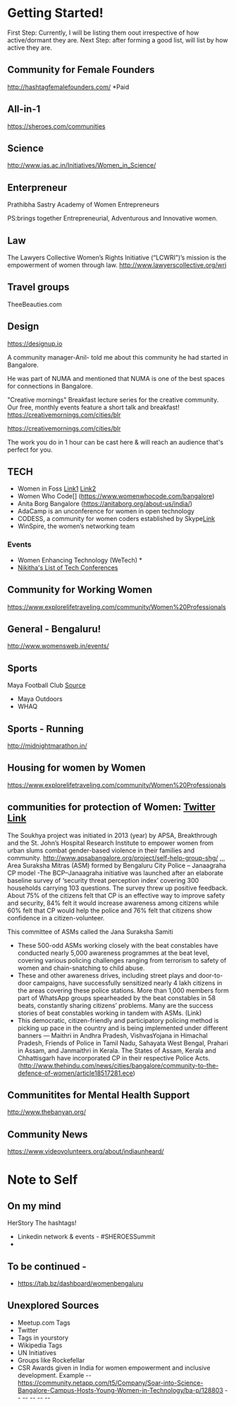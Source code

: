 # Getting Started! 

First Step: Currently, I will be listing them oout irrespective of how active/dormant they are.
Next Step: after forming a good list, will list by how active they are.

## Community for Female Founders

http://hashtagfemalefounders.com/
*Paid

## All-in-1

https://sheroes.com/communities

## Science
http://www.ias.ac.in/Initiatives/Women_in_Science/

## Enterpreneur
Prathibha Sastry Academy of Women Entrepreneurs

PS:brings together Entrepreneurial, Adventurous and Innovative women.

## Law
The Lawyers Collective Women’s Rights Initiative (“LCWRI”)’s mission is the empowerment of women through law. http://www.lawyerscollective.org/wri

## Travel groups
TheeBeauties.com

## Design

https://designup.io

A community manager-Anil- told me about this community he had started in Bangalore.

He was part of NUMA and mentioned that NUMA is one of the best spaces for connections in Bangalore.

"Creative mornings"
Breakfast lecture series for the creative community. Our free, monthly events feature a short talk and breakfast!
https://creativemornings.com/cities/blr

https://creativemornings.com/cities/blr

The work you do in 1 hour can be cast here & will reach an audience that's perfect for you.
## TECH

 - Women in Foss [Link1](https://deepdives.in/the-trouble-with-being-a-woman-in-foss-75181981bfdd) [Link2](http://fosscommunity.in/index.php?title=Contributors)
 - Women Who Code[] (https://www.womenwhocode.com/bangalore)
 - Anita Borg Bangalore (https://anitaborg.org/about-us/india/)
 - AdaCamp is an unconference for women in open technology
 - CODESS, a community for women coders established by Skype[Link](https://yourstory.com/2014/05/microsoft-codess-india/)
 - WinSpire, the women’s networking team




### Events
 - Women Enhancing Technology (WeTech) *
 - [Nikitha's List of Tech Conferences](https://github.com/nikhita/tech-conferences-india)

## Community for Working Women

https://www.explorelifetraveling.com/community/Women%20Professionals


## General - Bengaluru!



http://www.womensweb.in/events/

## Sports
Maya Football Club [Source](https://blog.playo.co/2017/03/24/community-for-women-in-bengaluru-maya-fc/)
 - Maya Outdoors
 - WHAQ

## Sports - Running
http://midnightmarathon.in/


## Housing for women by Women
https://www.explorelifetraveling.com/community/Women%20Professionals

## communities for protection of Women: [Twitter Link](https://twitter.com/blrcp)
The Soukhya project was initiated in 2013 (year) by APSA, Breakthrough and the St. John’s Hospital Research Institute to empower women from urban slums combat gender-based violence in their families and community.
http://www.apsabangalore.org/project/self-help-group-shg/
,,,
Area Suraksha Mitras (ASM) formed by Bengaluru City Police – Janaagraha CP model
-The BCP–Janaagraha initiative was launched after an elaborate baseline survey of ‘security threat perception index’ covering 300 households carrying 103 questions. The survey threw up positive feedback. About 75% of the citizens felt that CP is an effective way to improve safety and security, 84% felt it would increase awareness among citizens while 60% felt that CP would help the police and 76% felt that citizens show confidence in a citizen-volunteer.

This committee of ASMs called the Jana Suraksha Samiti
- These 500-odd ASMs working closely with the beat constables have conducted nearly 5,000 awareness programmes at the beat level, covering various policing challenges ranging from terrorism to safety of women and chain-snatching to child abuse.
-  These and other awareness drives, including street plays and door-to-door campaigns, have successfully sensitized nearly 4 lakh citizens in the areas covering these police stations. More than 1,000 members form part of WhatsApp groups spearheaded by the beat constables in 58 beats, constantly sharing citizens’ problems. Many are the success stories of beat constables working in tandem with ASMs.
(Link)
- This democratic, citizen-friendly and participatory policing method is picking up pace in the country and is being implemented under different banners — Maithri in Andhra Pradesh, VishvasYojana in Himachal Pradesh, Friends of Police in Tamil Nadu, Sahayata West Bengal, Prahari in Assam, and Janmaithri in Kerala. The States of Assam, Kerala and Chhattisgarh have incorporated CP in their respective Police Acts.
 (http://www.thehindu.com/news/cities/bangalore/community-to-the-defence-of-women/article18517281.ece)

## Communitites for Mental Health Support

 http://www.thebanyan.org/

## Community News
https://www.videovolunteers.org/about/indiaunheard/

# Note to Self
## On my mind
HerStory
The hashtags!
 - Linkedin network & events - #SHEROESSummit
 - 
## To be continued -
 - https://tab.bz/dashboard/womenbengaluru

## Unexplored Sources
 - Meetup.com Tags
 - Twitter
 - Tags in yourstory
 - Wikipedia Tags
 - UN Initiatives
 - Groups like Rockefellar
 - CSR Awards given in India for women empowerment and inclusive development.
    Example -- https://community.netapp.com/t5/Company/Soar-into-Science-Bangalore-Campus-Hosts-Young-Women-in-Technology/ba-p/128803
            --
            --
            --
            --
            --
